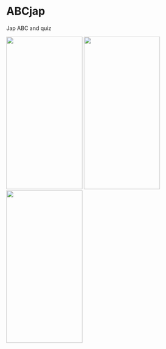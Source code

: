 # ABCjap
Jap ABC and quiz

<img src="https://github.com/wolfytezee/ABCjap/blob/main/Screenshots/screen_0.png" width="200" height="400">
<img src="https://github.com/wolfytezee/ABCjap/blob/main/Screenshots/screen_1.png" width="200" height="400">
<img src="https://github.com/wolfytezee/ABCjap/blob/main/Screenshots/screen_2.png" width="200" height="400">
